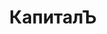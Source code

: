 --- 
title: "КапиталЪ" 
site: "www.kapital.agency" 
town: "Евпатория" 
tel: ["+7 978 726 70 41, +38 (06569) 44979"] 
address: "Россия, АР Крым, Евпатория проспект Победы, д. 63А, офис 19" 
mail: "" 
--- 